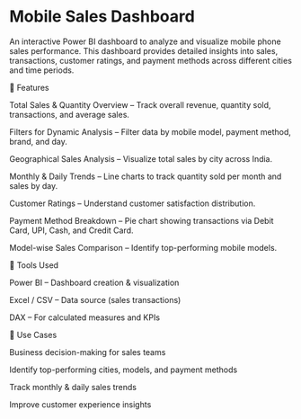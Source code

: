 # Mobile Sales Dashboard

An interactive Power BI dashboard to analyze and visualize mobile phone sales performance. This dashboard provides detailed insights into sales, transactions, customer ratings, and payment methods across different cities and time periods.

🔹 Features

Total Sales & Quantity Overview – Track overall revenue, quantity sold, transactions, and average sales.

Filters for Dynamic Analysis – Filter data by mobile model, payment method, brand, and day.

Geographical Sales Analysis – Visualize total sales by city across India.

Monthly & Daily Trends – Line charts to track quantity sold per month and sales by day.

Customer Ratings – Understand customer satisfaction distribution.

Payment Method Breakdown – Pie chart showing transactions via Debit Card, UPI, Cash, and Credit Card.

Model-wise Sales Comparison – Identify top-performing mobile models.

🔧 Tools Used

Power BI – Dashboard creation & visualization

Excel / CSV – Data source (sales transactions)

DAX – For calculated measures and KPIs

📌 Use Cases

Business decision-making for sales teams

Identify top-performing cities, models, and payment methods

Track monthly & daily sales trends

Improve customer experience insights
